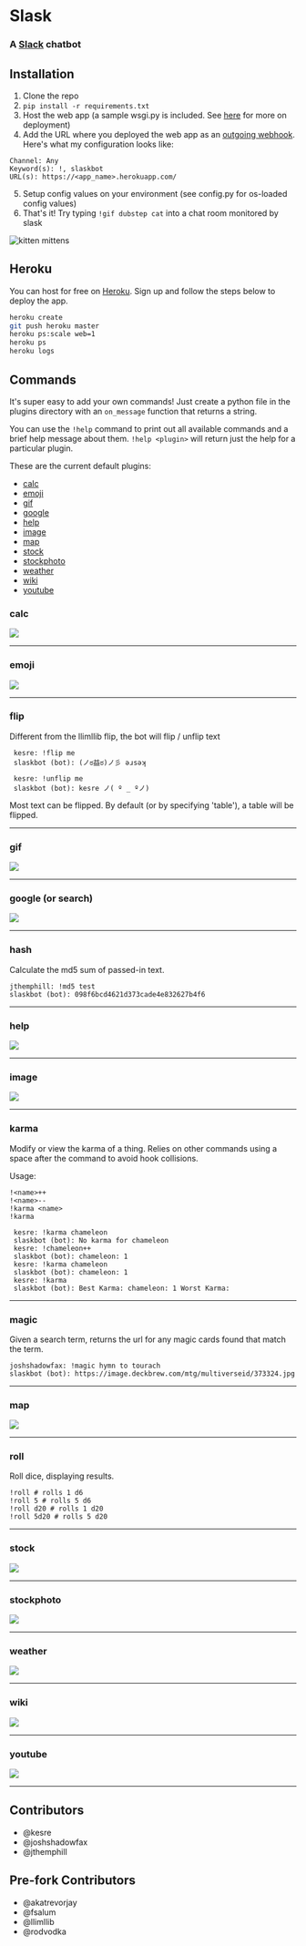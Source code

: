 # Slask
### A [Slack](https://slack.com/) chatbot

## Installation

1. Clone the repo
2. `pip install -r requirements.txt`
3. Host the web app (a sample wsgi.py is included. See [here](http://flask.pocoo.org/docs/deploying/#deployment) for more on deployment)
4. Add the URL where you deployed the web app as an [outgoing webhook](https://my.slack.com/services/new/outgoing-webhook). Here's what my configuration looks like:
```
Channel: Any
Keyword(s): !, slaskbot
URL(s): https://<app_name>.herokuapp.com/
```
5. Setup config values on your environment (see config.py for os-loaded config values)
6. That's it! Try typing `!gif dubstep cat` into a chat room monitored by slask

![kitten mittens](http://i.imgur.com/xhmD6QO.png)

## Heroku

You can host for free on [Heroku](http://heroku.com). Sign up and follow the steps below to deploy the app.

```bash
heroku create
git push heroku master
heroku ps:scale web=1
heroku ps
heroku logs
```

## Commands

It's super easy to add your own commands! Just create a python file in the plugins directory with an `on_message` function that returns a string.

You can use the `!help` command to print out all available commands and a brief help message about them. `!help <plugin>` will return just the help for a particular plugin.

These are the current default plugins:

* [calc](https://github.com/llimllib/slask#calc)
* [emoji](https://github.com/llimllib/slask#emoji)
* [gif](https://github.com/llimllib/slask#gif)
* [google](https://github.com/llimllib/slask#google-or-search)
* [help](https://github.com/llimllib/slask#help)
* [image](https://github.com/llimllib/slask#image)
* [map](https://github.com/llimllib/slask#map)
* [stock](https://github.com/llimllib/slask#stock)
* [stockphoto](https://github.com/llimllib/slask#stockphoto)
* [weather](https://github.com/llimllib/slask#weather)
* [wiki](https://github.com/llimllib/slask#wiki)
* [youtube](https://github.com/llimllib/slask#youtube)

### calc

![](https://raw.githubusercontent.com/llimllib/slask/master/docs/calc.png)

---

### emoji

![](https://raw.githubusercontent.com/llimllib/slask/master/docs/emoji.png)

---

### flip

Different from the llimllib flip, the bot will flip / unflip text
```
 kesre: !flip me
 slaskbot (bot): (ノಠ益ಠ)ノ彡 ǝɹsǝʞ

 kesre: !unflip me
 slaskbot (bot): kesre ノ( º _ ºノ)
```
 Most text can be flipped. By default (or by specifying 'table'), a table will be flipped.

---

### gif

![](https://raw.githubusercontent.com/llimllib/slask/master/docs/gif.png)

---

### google (or search)

![](https://raw.githubusercontent.com/llimllib/slask/master/docs/google.png)

---

### hash

Calculate the md5 sum of passed-in text.

```
jthemphill: !md5 test
slaskbot (bot): 098f6bcd4621d373cade4e832627b4f6
```

---

### help

![](https://raw.githubusercontent.com/llimllib/slask/master/docs/help.png)

---

### image

![](https://raw.githubusercontent.com/llimllib/slask/master/docs/image.png)

---

### karma
Modify or view the karma of a thing. Relies on other commands
using a space after the command to avoid hook collisions.

Usage:
```
!<name>++
!<name>--
!karma <name>
!karma
```

```
 kesre: !karma chameleon
 slaskbot (bot): No karma for chameleon
 kesre: !chameleon++
 slaskbot (bot): chameleon: 1
 kesre: !karma chameleon
 slaskbot (bot): chameleon: 1
 kesre: !karma
 slaskbot (bot): Best Karma: chameleon: 1 Worst Karma:
```

---

### magic

Given a search term, returns the url for any magic cards found that match the term.

```
joshshadowfax: !magic hymn to tourach
slaskbot (bot): https://image.deckbrew.com/mtg/multiverseid/373324.jpg
```

---

### map

![](https://raw.githubusercontent.com/llimllib/slask/master/docs/map.png)

---

### roll

Roll dice, displaying results.

```
!roll # rolls 1 d6
!roll 5 # rolls 5 d6
!roll d20 # rolls 1 d20
!roll 5d20 # rolls 5 d20
```

---

### stock

![](https://raw.githubusercontent.com/llimllib/slask/master/docs/stock.png)

---

### stockphoto

![](https://raw.githubusercontent.com/llimllib/slask/master/docs/stockphoto.png)

---

### weather

![](https://raw.githubusercontent.com/llimllib/slask/master/docs/weather.png)

---

### wiki

![](https://raw.githubusercontent.com/llimllib/slask/master/docs/wiki.png)

---

### youtube

![](https://raw.githubusercontent.com/llimllib/slask/master/docs/youtube.png)

---

## Contributors

* @kesre
* @joshshadowfax
* @jthemphill

## Pre-fork Contributors

* @akatrevorjay
* @fsalum
* @llimllib
* @rodvodka
